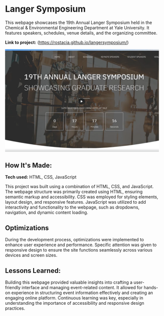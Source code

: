 # Langer Symposium

This webpage showcases the 19th Annual Langer Symposium held in the Chemical & Environmental Engineering Department at Yale University. It features speakers, schedules, venue details, and the organizing committee.

**Link to project:** (https://rostacia.github.io/langersymposium/)

![Conference Website](images/langer.png)

## How It's Made:

**Tech used:** HTML, CSS, JavaScript

This project was built using a combination of HTML, CSS, and JavaScript. The webpage structure was primarily created using HTML, ensuring semantic markup and accessibility. CSS was employed for styling elements, layout design, and responsive features. JavaScript was utilized to add interactivity and functionality to the webpage, such as dropdowns, navigation, and dynamic content loading.

## Optimizations

During the development process, optimizations were implemented to enhance user experience and performance. Specific attention was given to responsive design to ensure the site functions seamlessly across various devices and screen sizes.

## Lessons Learned:

Building this webpage provided valuable insights into crafting a user-friendly interface and managing event-related content. It allowed for hands-on experience in structuring event information effectively and creating an engaging online platform. Continuous learning was key, especially in understanding the importance of accessibility and responsive design practices.

